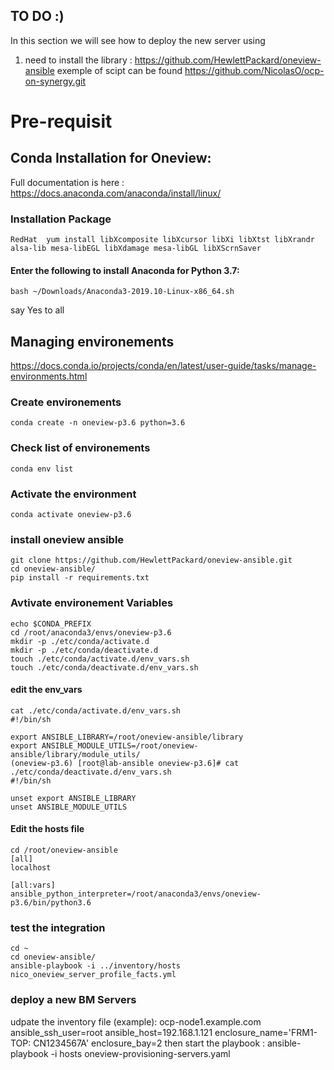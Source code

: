 ## TO DO :)
In this section we will see how to deploy the new server using
1. need to install the library : https://github.com/HewlettPackard/oneview-ansible
exemple of scipt can be found https://github.com/NicolasO/ocp-on-synergy.git


# Pre-requisit

## Conda Installation for Oneview:
Full documentation is here :
https://docs.anaconda.com/anaconda/install/linux/

### Installation Package

    RedHat	yum install libXcomposite libXcursor libXi libXtst libXrandr alsa-lib mesa-libEGL libXdamage mesa-libGL libXScrnSaver


#### Enter the following to install Anaconda for Python 3.7:
    bash ~/Downloads/Anaconda3-2019.10-Linux-x86_64.sh

say Yes to all


## Managing environements
https://docs.conda.io/projects/conda/en/latest/user-guide/tasks/manage-environments.html

### Create environements
    conda create -n oneview-p3.6 python=3.6

### Check list of environements
    conda env list

### Activate the environment
    conda activate oneview-p3.6

### install oneview ansible

    git clone https://github.com/HewlettPackard/oneview-ansible.git
    cd oneview-ansible/
    pip install -r requirements.txt


### Avtivate environement Variables
    echo $CONDA_PREFIX
    cd /root/anaconda3/envs/oneview-p3.6
    mkdir -p ./etc/conda/activate.d
    mkdir -p ./etc/conda/deactivate.d
    touch ./etc/conda/activate.d/env_vars.sh
    touch ./etc/conda/deactivate.d/env_vars.sh
#### edit the env_vars
    cat ./etc/conda/activate.d/env_vars.sh
    #!/bin/sh

    export ANSIBLE_LIBRARY=/root/oneview-ansible/library
    export ANSIBLE_MODULE_UTILS=/root/oneview-ansible/library/module_utils/
    (oneview-p3.6) [root@lab-ansible oneview-p3.6]# cat ./etc/conda/deactivate.d/env_vars.sh
    #!/bin/sh

    unset export ANSIBLE_LIBRARY
    unset ANSIBLE_MODULE_UTILS

#### Edit the hosts file
    cd /root/oneview-ansible
    [all]
    localhost

    [all:vars]
    ansible_python_interpreter=/root/anaconda3/envs/oneview-p3.6/bin/python3.6


### test the integration  
    cd ~
    cd oneview-ansible/
    ansible-playbook -i ../inventory/hosts nico_oneview_server_profile_facts.yml

### deploy a new BM Servers
udpate the inventory file (example):
    ocp-node1.example.com ansible_ssh_user=root ansible_host=192.168.1.121 enclosure_name='FRM1-TOP: CN1234567A' enclosure_bay=2
then start the playbook :
    ansible-playbook -i hosts oneview-provisioning-servers.yaml
